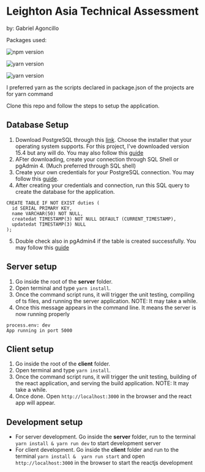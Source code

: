 # Leighton Asia Technical Assessment
by: Gabriel Agoncillo

Packages used:

![npm version](https://img.shields.io/badge/nodejs-v16.13.2-green)

![yarn version](https://img.shields.io/badge/yarn-v1.22.19-blue)

![yarn version](https://img.shields.io/badge/PostgreSQL-v15.4-red)

I preferred yarn as the scripts declared in package.json of the projects are for yarn command

Clone this repo and follow the steps to setup the application.

## Database Setup
1. Download PostgreSQL through this [link](https://www.postgresql.org/download/). Choose the installer that your operating system supports. For this project, I've downloaded version 15.4 but any will do. You may also follow this [guide](https://www.tutorialsteacher.com/postgresql/install-postgresql)
2. AFter downloading, create your connection through SQL Shell or pgAdmin 4. (Much preferred through SQL shell)
3. Create your own credentials for your PostgreSQL connection. You may follow this [guide](https://www.tutorialsteacher.com/postgresql/connect-to-postgresql-database).
4. After creating your credentials and connection, run this SQL query to create the database for the application.

```MySQL
CREATE TABLE IF NOT EXIST duties (
  id SERIAL PRIMARY KEY,
  name VARCHAR(50) NOT NULL,
  createdat TIMESTAMP(3) NOT NULL DEFAULT (CURRENT_TIMESTAMP),
  updatedat TIMESTAMP(3) NULL
);
```
5. Double check also in pgAdmin4 if the table is created successfully. You may follow this [guide](https://www.tutorialsteacher.com/postgresql/create-database)


## Server setup

1. Go inside the root of the **server** folder.
2. Open terminal and type ```yarn install```.
3. Once the command script runs, it will trigger the unit testing, compiling of ts files, and running the server application. NOTE: It may take a while.
4. Once this message appears in the command line. It means the server is now running properly
```
process.env: dev
App running in port 5000
```

## Client setup

1. Go inside the root of the **client** folder.
2. Open terminal and type ```yarn install```.
3. Once the command script runs, it will trigger the unit testing, building of the react application, and serving the build application. NOTE: It may take a while.
4. Once done. Open ```http://localhost:3000``` in the browser and the react app will appear.

## Development setup
- For server development. Go inside the **server** folder, run to the terminal ```yarn install & yarn run dev``` to start development server
- For client development. Go inside the **client** folder and run to the terminal ```yarn install &  yarn run start``` and open ```http://localhost:3000``` in the browser to start the reactjs development

